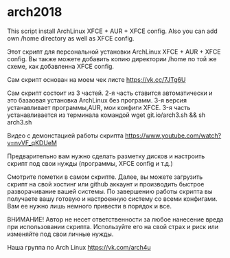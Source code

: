 # arch2018
This script install ArchLinux XFCE + AUR + XFCE config. Also you can add own /home directory as well as XFCE config.

Этот скрипт для персональной установки ArchLinux XFCE + AUR + XFCE config. Вы также можете добавить копию директории /home по той же схеме, как добавленна XFCE config.

Сам скрипт основан на моем чек листе https://vk.cc/7JTg6U

Сам скрипт состоит из 3 частей. 2-я часть ставится автоматически и это базаовая установка ArchLinux без программ. 
3-я версия устанавливает программы,AUR, мои конфиги XFCE.
3-я часть устанавливается из терминала командой wget git.io/arch3.sh && sh arch3.sh

Видео с демонстацией работы скрипта https://www.youtube.com/watch?v=nvVF_qKDUeM

Предварительно вам нужно сделать разметку дисков и настроить скрипт под свои нужды (программы, XFCE config и т.д.)

Смотрите пометки в самом скрипте.
Далее, вы можете загрузить скрипт на свой хостинг или github аккаунт и производить быстрое разворачивание вашей системы.
По завершению работы скрипта вы получаете вашу готовую и настроенную систему со всеми конфигами. Вам ее нужно лишь немного привести в порядок и все.

ВНИМАНИЕ! Автор не несет ответственности за любое нанесение вреда при использовании скрипта. Используйте его на свой страх и риск или изменяйте под свои личные нужды.

Наша группа по Arch Linux 
https://vk.com/arch4u

